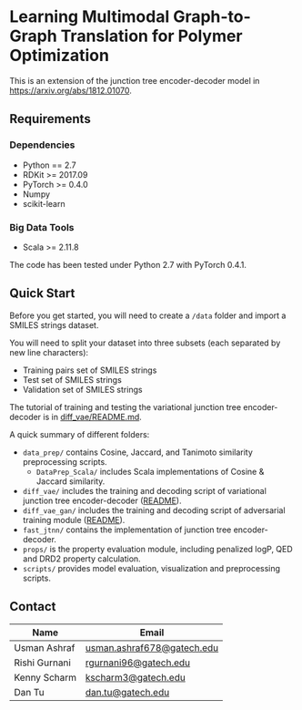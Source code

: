 # Learning Multimodal Graph-to-Graph Translation for Polymer Optimization
This is an extension of the junction tree encoder-decoder model in https://arxiv.org/abs/1812.01070.

## Requirements
### Dependencies
* Python == 2.7
* RDKit >= 2017.09
* PyTorch >= 0.4.0
* Numpy
* scikit-learn
### Big Data Tools
* Scala >= 2.11.8

The code has been tested under Python 2.7 with PyTorch 0.4.1.

## Quick Start
Before you get started, you will need to create a `/data` folder and import a SMILES strings dataset.

You will need to split your dataset into three subsets (each separated by new line characters):
* Training pairs set of SMILES strings
* Test set of SMILES strings
* Validation set of SMILES strings

The tutorial of training and testing the variational junction tree encoder-decoder is in [diff_vae/README.md](./diff_vae).

A quick summary of different folders:
* `data_prep/` contains Cosine, Jaccard, and Tanimoto similarity preprocessing scripts.
  * `DataPrep_Scala/` includes Scala implementations of Cosine & Jaccard similarity.
* `diff_vae/` includes the training and decoding script of variational junction tree encoder-decoder ([README](./diff_vae)).
* `diff_vae_gan/` includes the training and decoding script of adversarial training module ([README](./diff_vae_gan)).
* `fast_jtnn/` contains the implementation of junction tree encoder-decoder.
* `props/` is the property evaluation module, including penalized logP, QED and DRD2 property calculation.
* `scripts/` provides model evaluation, visualization and preprocessing scripts.

## Contact
| Name         | Email                     |
|--------------|---------------------------|
| Usman Ashraf | usman.ashraf678@gatech.edu |
| Rishi Gurnani | rgurnani96@gatech.edu |
| Kenny Scharm | kscharm3@gatech.edu |
| Dan Tu | dan.tu@gatech.edu |